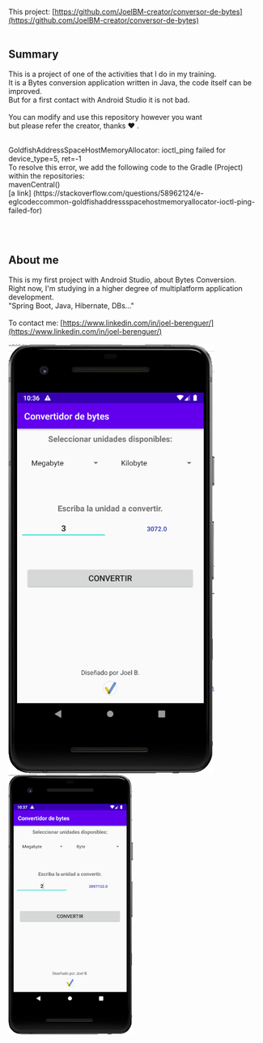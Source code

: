 This project: [https://github.com/JoelBM-creator/conversor-de-bytes](https://github.com/JoelBM-creator/conversor-de-bytes)
<br />
<br />
## Summary
This is a project of one of the activities that I do in my training.
<br />
It is a Bytes conversion application written in Java, the code itself can be improved. 
<br />
But for a first contact with Android Studio it is not bad.
<br /> <br />
You can modify and use this repository however you want <br /> but please refer the creator, thanks ♥ .
<br />

<br />
GoldfishAddressSpaceHostMemoryAllocator: ioctl_ping failed for device_type=5, ret=-1
<br />
To resolve this error, we add the following code to the Gradle (Project) within the repositories:
<br />
mavenCentral()
<br />
[a link] (https://stackoverflow.com/questions/58962124/e-eglcodeccommon-goldfishaddressspacehostmemoryallocator-ioctl-ping-failed-for)


<br /> <br />
## About me
This is my first project with Android Studio, about Bytes Conversion.
<br />
Right now, I'm studying in a higher degree of multiplatform application development.
<br />
"Spring Boot, Java, Hibernate, DBs..."
<br /><br />
To contact me: [https://www.linkedin.com/in/joel-berenguer/](https://www.linkedin.com/in/joel-berenguer/)
<br /><br />
![App](https://raw.githubusercontent.com/JoelBM-creator/conversor-de-bytes/master/app.png)
![App2](https://raw.githubusercontent.com/JoelBM-creator/conversor-de-bytes/master/app2.png)
